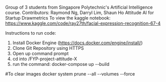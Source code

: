 Group of 3 students from Singapore Polytechnic's Artificial Intelligence course.
Contributors: Raymond Ng, Darryl Lim, Shaun Ho
Attitude AI for Startup Drawmetrics
To view the kaggle notebook:
https://www.kaggle.com/code/ray27th/facial-expression-recognition-67-4

Instructions to run code:
1. Install Docker Engine (https://docs.docker.com/engine/install/)
2. Clone Git Repository using HTTPS
3. Open up command prompt
4. cd into /FYP-project-attitude-X
5. run the command:
docker-compose up --build

#To clear images
docker system prune --all --volumes --force
